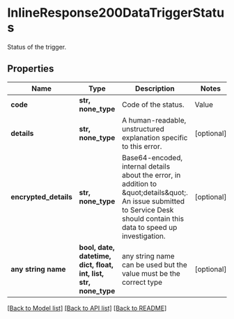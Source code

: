 # InlineResponse200DataTriggerStatus

Status of the trigger.

## Properties
Name | Type | Description | Notes
------------ | ------------- | ------------- | -------------
**code** | **str, none_type** | Code of the status. | Value | Description | | --- | --- | | active | The trigger is active and trigger conditions are evaluated. | | inactive | The trigger is inactive and conditions do not generate alerts | | error | The trigger is in an error state, error details are noted in \&quot;details\&quot; |   | [optional] 
**details** | **str, none_type** | A human-readable, unstructured explanation specific to this error. | [optional] 
**encrypted_details** | **str, none_type** | Base64-encoded, internal details about the error, in addition to \&quot;details\&quot;. An issue submitted to Service Desk should contain this data to speed up investigation. | [optional] 
**any string name** | **bool, date, datetime, dict, float, int, list, str, none_type** | any string name can be used but the value must be the correct type | [optional]

[[Back to Model list]](../README.md#documentation-for-models) [[Back to API list]](../README.md#documentation-for-api-endpoints) [[Back to README]](../README.md)


